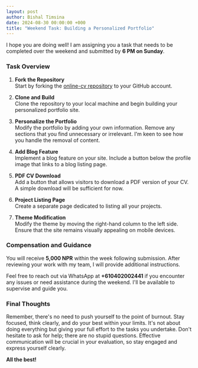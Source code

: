 ```yaml
---
layout: post
author: Bishal Timsina
date: 2024-08-30 00:00:00 +000
title: "Weekend Task: Building a Personalized Portfolio"
---
```


I hope you are doing well! I am assigning you a task that needs to be completed over the weekend and submitted by **6 PM on Sunday**.

### Task Overview

1. **Fork the Repository**  
   Start by forking the [online-cv repository](https://github.com/sharu725/online-cv) to your GitHub account.

2. **Clone and Build**  
   Clone the repository to your local machine and begin building your personalized portfolio site.

3. **Personalize the Portfolio**  
   Modify the portfolio by adding your own information. Remove any sections that you find unnecessary or irrelevant. I'm keen to see how you handle the removal of content.

4. **Add Blog Feature**  
   Implement a blog feature on your site. Include a button below the profile image that links to a blog listing page.

5. **PDF CV Download**  
   Add a button that allows visitors to download a PDF version of your CV. A simple download will be sufficient for now.

6. **Project Listing Page**  
   Create a separate page dedicated to listing all your projects.

7. **Theme Modification**  
   Modify the theme by moving the right-hand column to the left side. Ensure that the site remains visually appealing on mobile devices.

### Compensation and Guidance

You will receive **5,000 NPR** within the week following submission. After reviewing your work with my team, I will provide additional instructions.

Feel free to reach out via WhatsApp at **+610402002441** if you encounter any issues or need assistance during the weekend. I'll be available to supervise and guide you.

### Final Thoughts

Remember, there's no need to push yourself to the point of burnout. Stay focused, think clearly, and do your best within your limits. It's not about doing everything but giving your full effort to the tasks you undertake. Don't hesitate to ask for help; there are no stupid questions. Effective communication will be crucial in your evaluation, so stay engaged and express yourself clearly.

**All the best!**
